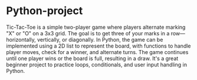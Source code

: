 # Python-project
Tic-Tac-Toe is a simple two-player game where players alternate marking "X" or "O" on a 3x3 grid. The goal is to get three of your marks in a row—horizontally, vertically, or diagonally. In Python, the game can be implemented using a 2D list to represent the board, with functions to handle player moves, check for a winner, and alternate turns. The game continues until one player wins or the board is full, resulting in a draw. It's a great beginner project to practice loops, conditionals, and user input handling in Python.
